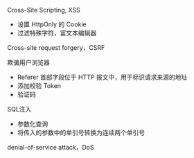 Cross-Site Scripting, XSS 

- 设置 HttpOnly 的 Cookie 
- 过滤特殊字符，富文本编辑器





Cross-site request forgery，CSRF 

欺骗用户浏览器 

- Referer 首部字段位于 HTTP 报文中，用于标识请求来源的地址 
- 添加校验 Token
- 验证码



SQL注入

- 参数化查询
- 将传入的参数中的单引号转换为连续两个单引号 



denial-of-service attack，DoS 












